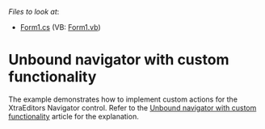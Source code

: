<!-- default file list -->
*Files to look at*:

* [Form1.cs](./CS/Form1.cs) (VB: [Form1.vb](./VB/Form1.vb))
<!-- default file list end -->
# Unbound navigator with custom functionality


<p>The example demonstrates how to implement custom actions for the XtraEditors Navigator control. Refer to the <a href="https://www.devexpress.com/Support/Center/p/A1667">Unbound navigator with custom functionality</a> article for the explanation.</p>

<br/>


